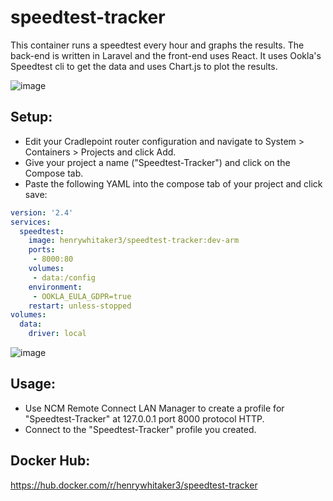 # speedtest-tracker
This container runs a speedtest every hour and graphs the results. The back-end is written in Laravel and the front-end uses React. It uses Ookla's Speedtest cli to get the data and uses Chart.js to plot the results.

![image](https://user-images.githubusercontent.com/127797701/226963907-80ee2aae-f1d5-499b-9b84-ba0f6d8c8559.png)

## Setup:
- Edit your Cradlepoint router configuration and navigate to System > Containers > Projects and click Add.  
- Give your project a name ("Speedtest-Tracker") and click on the Compose tab.
- Paste the following YAML into the compose tab of your project and click save:

```yaml
version: '2.4'
services:
  speedtest:
    image: henrywhitaker3/speedtest-tracker:dev-arm
    ports:
     - 8000:80
    volumes:
     - data:/config
    environment:
     - OOKLA_EULA_GDPR=true
    restart: unless-stopped
volumes:
  data:
    driver: local
```

![image](https://user-images.githubusercontent.com/127797701/226963581-e4f081b3-865b-486e-8064-1d13828b6106.png)

## Usage:  
- Use NCM Remote Connect LAN Manager to create a profile for "Speedtest-Tracker" at 127.0.0.1 port 8000 protocol HTTP.
- Connect to the "Speedtest-Tracker" profile you created.

## Docker Hub:  
https://hub.docker.com/r/henrywhitaker3/speedtest-tracker
